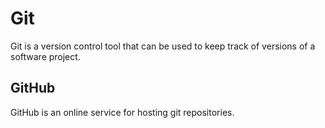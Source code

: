 # Git







Git is a version control tool that can be used to keep track of versions of a software project.







## GitHub







GitHub is an online service for hosting git repositories.



